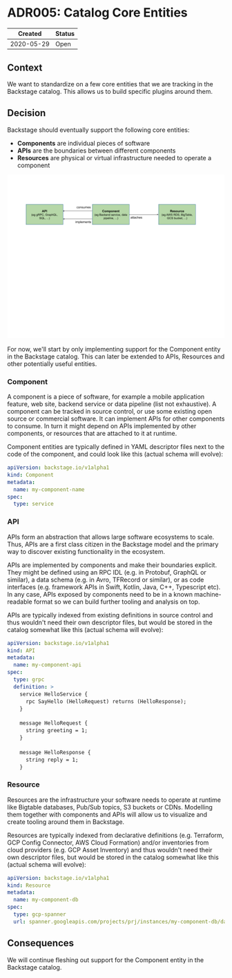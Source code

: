 # ADR005: Catalog Core Entities

| Created    | Status |
| ---------- | ------ |
| 2020-05-29 | Open   |

## Context

We want to standardize on a few core entities that we are tracking in the
Backstage catalog. This allows us to build specific plugins around them.

## Decision

Backstage should eventually support the following core entities:

- **Components** are individual pieces of software
- **APIs** are the boundaries between different components
- **Resources** are physical or virtual infrastructure needed to operate a
  component

![Catalog Core Entities](catalog-core-entities.png)

For now, we'll start by only implementing support for the Component entity in
the Backstage catalog. This can later be extended to APIs, Resources and other
potentially useful entities.

### Component

A component is a piece of software, for example a mobile application feature,
web site, backend service or data pipeline (list not exhaustive). A component
can be tracked in source control, or use some existing open source or commercial
software. It can implement APIs for other components to consume. In turn it
might depend on APIs implemented by other components, or resources that are
attached to it at runtime.

Component entities are typically defined in YAML descriptor files next to the
code of the component, and could look like this (actual schema will evolve):

```yaml
apiVersion: backstage.io/v1alpha1
kind: Component
metadata:
  name: my-component-name
spec:
  type: service
```

### API

APIs form an abstraction that allows large software ecosystems to scale. Thus,
APIs are a first class citizen in the Backstage model and the primary way to
discover existing functionality in the ecosystem.

APIs are implemented by components and make their boundaries explicit. They
might be defined using an RPC IDL (e.g. in Protobuf, GraphQL or similar), a data
schema (e.g. in Avro, TFRecord or similar), or as code interfaces (e.g.
framework APIs in Swift, Kotlin, Java, C++, Typescript etc). In any case, APIs
exposed by components need to be in a known machine-readable format so we can
build further tooling and analysis on top.

APIs are typically indexed from existing definitions in source control and thus
wouldn't need their own descriptor files, but would be stored in the catalog
somewhat like this (actual schema will evolve):

```yaml
apiVersion: backstage.io/v1alpha1
kind: API
metadata:
  name: my-component-api
spec:
  type: grpc
  definition: >
    service HelloService {
      rpc SayHello (HelloRequest) returns (HelloResponse);
    }

    message HelloRequest {
      string greeting = 1;
    }

    message HelloResponse {
      string reply = 1;
    }
```

### Resource

Resources are the infrastructure your software needs to operate at runtime like
Bigtable databases, Pub/Sub topics, S3 buckets or CDNs. Modelling them together
with components and APIs will allow us to visualize and create tooling around
them in Backstage.

Resources are typically indexed from declarative definitions (e.g. Terraform,
GCP Config Connector, AWS Cloud Formation) and/or inventories from cloud
providers (e.g. GCP Asset Inventory) and thus wouldn't need their own descriptor
files, but would be stored in the catalog somewhat like this (actual schema will
evolve):

```yaml
apiVersion: backstage.io/v1alpha1
kind: Resource
metadata:
  name: my-component-db
spec:
  type: gcp-spanner
  url: spanner.googleapis.com/projects/prj/instances/my-component-db/databases/my-db
```

## Consequences

We will continue fleshing out support for the Component entity in the Backstage
catalog.
